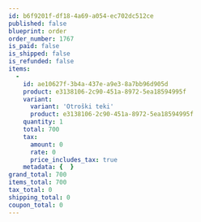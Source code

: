 ```yaml
---
id: b6f9201f-df18-4a69-a054-ec702dc512ce
published: false
blueprint: order
order_number: 1767
is_paid: false
is_shipped: false
is_refunded: false
items:
  -
    id: ae10627f-3b4a-437e-a9e3-8a7bb96d905d
    product: e3138106-2c90-451a-8972-5ea18594995f
    variant:
      variant: 'Otroški teki'
      product: e3138106-2c90-451a-8972-5ea18594995f
    quantity: 1
    total: 700
    tax:
      amount: 0
      rate: 0
      price_includes_tax: true
    metadata: {  }
grand_total: 700
items_total: 700
tax_total: 0
shipping_total: 0
coupon_total: 0
---
```

